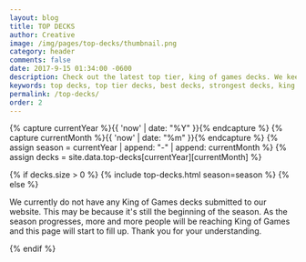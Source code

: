 ```yaml
---
layout: blog
title: TOP DECKS
author: Creative
image: /img/pages/top-decks/thumbnail.png
category: header
comments: false
date: 2017-9-15 01:34:00 -0600
description: Check out the latest top tier, king of games decks. We keep this list up-to-date to provide you with current season's strongest and best decks.
keywords: top decks, top tier decks, best decks, strongest decks, king of games decks
permalink: /top-decks/ 
order: 2 
---
```


{% capture currentYear %}{{ 'now' | date: "%Y" }}{% endcapture %}
{% capture currentMonth %}{{ 'now' | date: "%m" }}{% endcapture %}
{% assign season = currentYear | append: "-" | append: currentMonth %}
{% assign decks = site.data.top-decks[currentYear][currentMonth] %}

{% if decks.size > 0 %}
{% include top-decks.html season=season %}
{% else %}
<div class="section remote">
    <p>We currently do not have any King of Games decks submitted to our website. This may be because it's still the beginning of the season. As the season progresses, more and more people will be reaching King of Games and this page will start to fill up. Thank you for your understanding.</p>
</div>
{% endif %}

<div class="clearfix"></div>